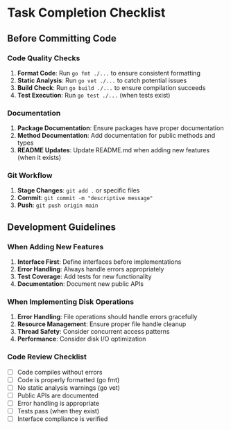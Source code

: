 # Task Completion Checklist

## Before Committing Code

### Code Quality Checks
1. **Format Code**: Run `go fmt ./...` to ensure consistent formatting
2. **Static Analysis**: Run `go vet ./...` to catch potential issues
3. **Build Check**: Run `go build ./...` to ensure compilation succeeds
4. **Test Execution**: Run `go test ./...` (when tests exist)

### Documentation
1. **Package Documentation**: Ensure packages have proper documentation
2. **Method Documentation**: Add documentation for public methods and types
3. **README Updates**: Update README.md when adding new features (when it exists)

### Git Workflow
1. **Stage Changes**: `git add .` or specific files
2. **Commit**: `git commit -m "descriptive message"`
3. **Push**: `git push origin main`

## Development Guidelines

### When Adding New Features
1. **Interface First**: Define interfaces before implementations
2. **Error Handling**: Always handle errors appropriately
3. **Test Coverage**: Add tests for new functionality
4. **Documentation**: Document new public APIs

### When Implementing Disk Operations
1. **Error Handling**: File operations should handle errors gracefully
2. **Resource Management**: Ensure proper file handle cleanup
3. **Thread Safety**: Consider concurrent access patterns
4. **Performance**: Consider disk I/O optimization

### Code Review Checklist
- [ ] Code compiles without errors
- [ ] Code is properly formatted (go fmt)
- [ ] No static analysis warnings (go vet)
- [ ] Public APIs are documented
- [ ] Error handling is appropriate
- [ ] Tests pass (when they exist)
- [ ] Interface compliance is verified